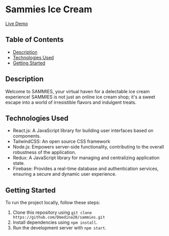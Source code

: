 # Sammies Ice Cream 

[Live Demo](https://sammies.netlify.app)

## Table of Contents

- [Description](#description)
- [Technologies Used](#technologies-used)
- [Getting Started](#getting-started)

## Description

Welcome to SAMMIES, your virtual haven for a delectable ice cream experience! SAMMIES is not just an online ice cream shop; it's a sweet escape into a world of irresistible flavors and indulgent treats.

## Technologies Used

- React.js: A JavaScript library for building user interfaces based on components.
- TailwindCSS: An open source CSS framework
- Node.js: Empowers server-side functionality, contributing to the overall robustness of the application.
- Redux: A JavaScript library for managing and centralizing application state.
- Firebase: Provides a real-time database and authentication services, ensuring a secure and dynamic user experience.

## Getting Started

To run the project locally, follow these steps:

1. Clone this repository using `git clone https://github.com/Dmedina20/sammies.git`
2. Install dependencies using `npm install`.
3. Run the development server with `npm start`.
